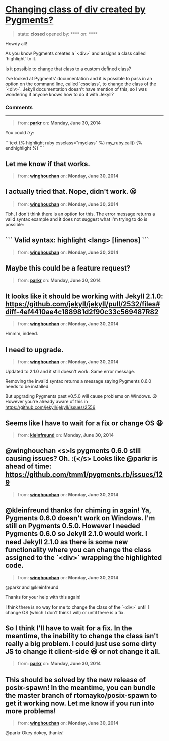 # [Changing class of div created by Pygments?](https://github.com/jekyll/jekyll-help/issues/87)

> state: **closed** opened by: **** on: ****

Howdy all!

As you know Pygments creates a &#x60;&lt;div&gt;&#x60; and assigns a class called &#x60;highlight&#x60; to it.

Is it possible to change that class to a custom defined class?

I&#x27;ve looked at Pygments&#x27; documentation and it is possible to pass in an option on the command line, called &#x60;cssclass&#x60;, to change the class of the &#x60;&lt;div&gt;&#x60;. Jekyll documentation doesn&#x27;t have mention of this, so I was wondering if anyone knows how to do it with Jekyll?

### Comments

---
> from: [**parkr**](https://github.com/jekyll/jekyll-help/issues/87#issuecomment-47503132) on: **Monday, June 30, 2014**

You could *try*:

&#x60;&#x60;&#x60;text
{% highlight ruby cssclass=&quot;myclass&quot; %}
my_ruby.call()
{% endhighlight %}
&#x60;&#x60;&#x60;

Let me know if that works.
---
> from: [**winghouchan**](https://github.com/jekyll/jekyll-help/issues/87#issuecomment-47503170) on: **Monday, June 30, 2014**

I actually tried that. Nope, didn&#x27;t work. :frowning: 
---
> from: [**winghouchan**](https://github.com/jekyll/jekyll-help/issues/87#issuecomment-47503338) on: **Monday, June 30, 2014**

Tbh, I don&#x27;t think there is an option for this. The error message returns a valid syntax example and it does not suggest what I&#x27;m trying to do is possible:

&#x60;&#x60;&#x60;
Valid syntax: highlight &lt;lang&gt; [linenos]
&#x60;&#x60;&#x60;
---
> from: [**winghouchan**](https://github.com/jekyll/jekyll-help/issues/87#issuecomment-47503423) on: **Monday, June 30, 2014**

Maybe this could be a feature request?
---
> from: [**parkr**](https://github.com/jekyll/jekyll-help/issues/87#issuecomment-47503507) on: **Monday, June 30, 2014**

It looks like it should be working with Jekyll 2.1.0: https://github.com/jekyll/jekyll/pull/2532/files#diff-4ef4410ae4c188981d2f90c33c569487R82
---
> from: [**winghouchan**](https://github.com/jekyll/jekyll-help/issues/87#issuecomment-47503642) on: **Monday, June 30, 2014**

Hmmm, indeed.

I need to upgrade.
---
> from: [**winghouchan**](https://github.com/jekyll/jekyll-help/issues/87#issuecomment-47504573) on: **Monday, June 30, 2014**

Updated to 2.1.0 and it still doesn&#x27;t work. Same error message.

Removing the invalid syntax returns a message saying Pygments 0.6.0 needs to be installed.

But upgrading Pygments past v0.5.0 will cause problems on Windows. :frowning: However you&#x27;re already aware of this in https://github.com/jekyll/jekyll/issues/2556

Seems like I have to wait for a fix or change OS :laughing: 
---
> from: [**kleinfreund**](https://github.com/jekyll/jekyll-help/issues/87#issuecomment-47504673) on: **Monday, June 30, 2014**

@winghouchan &lt;s&gt;Is pygments 0.6.0 still causing issues? Oh. :(&lt;/s&gt; Looks like @parkr is ahead of time: https://github.com/tmm1/pygments.rb/issues/129
---
> from: [**winghouchan**](https://github.com/jekyll/jekyll-help/issues/87#issuecomment-47504861) on: **Monday, June 30, 2014**

@kleinfreund thanks for chiming in again! Ya, Pygments 0.6.0 doesn&#x27;t work on Windows. I&#x27;m still on Pygments 0.5.0. However I needed Pygments 0.6.0 so Jekyll 2.1.0 would work. I need Jekyll 2.1.0 as there is some new functionality where you can change the class assigned to the &#x60;&lt;div&gt;&#x60; wrapping the highlighted code.
---
> from: [**winghouchan**](https://github.com/jekyll/jekyll-help/issues/87#issuecomment-47505106) on: **Monday, June 30, 2014**

@parkr and @kleinfreund

Thanks for your help with this again!

I think there is no way for me to change the class of the &#x60;&lt;div&gt;&#x60; until I change OS (which I don&#x27;t think I will) or until there is a fix.

So I think I&#x27;ll have to wait for a fix. In the meantime, the inability to change the class isn&#x27;t really a big problem. I could just use some dirty JS to change it client-side :laughing: or not change it all.
---
> from: [**parkr**](https://github.com/jekyll/jekyll-help/issues/87#issuecomment-47511371) on: **Monday, June 30, 2014**

This should be solved by the new release of posix-spawn! In the meantime, you can bundle the master branch of rtomayko/posix-spawn to get it working now. Let me know if you run into more problems!
---
> from: [**winghouchan**](https://github.com/jekyll/jekyll-help/issues/87#issuecomment-47512338) on: **Monday, June 30, 2014**

@parkr Okey dokey, thanks!
